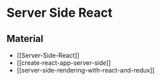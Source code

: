 # Server Side React

## Material

- [[Server-Side-React]]
- [[create-react-app-server-side]]
- [[server-side-rendering-with-react-and-redux]]
